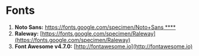# Fonts

1. **Noto Sans:**  [https://fonts.google.com/specimen/Noto+Sans ****](https://fonts.google.com/specimen/Noto+Sans)
2. **Raleway:**  [https://fonts.google.com/specimen/Raleway](https://fonts.google.com/specimen/Raleway)
3. **Font Awesome v4.7.0:**  [http://fontawesome.io](http://fontawesome.io)



